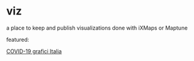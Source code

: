 # viz

a place to keep and publish visualizations done with iXMaps or Maptune

featured:

[COVID-19 grafici Italia](htttps://gjrichter.github.io/viz/COVID-19/dashboard/COVID_dashboard_italy/index.html)

